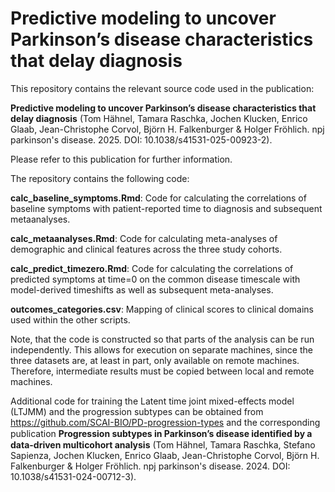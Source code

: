 # Predictive modeling to uncover Parkinson’s disease characteristics that delay diagnosis

This repository contains the relevant source code used in the publication:

**Predictive modeling to uncover Parkinson’s disease characteristics that delay diagnosis** (Tom Hähnel, Tamara Raschka, Jochen Klucken, Enrico Glaab, Jean-Christophe Corvol, Björn H. Falkenburger & Holger Fröhlich. npj parkinson's disease. 2025. DOI: 10.1038/s41531-025-00923-2).

Please refer to this publication for further information.

The repository contains the following code:

**calc_baseline_symptoms.Rmd**: Code for calculating the correlations of baseline symptoms with patient-reported time to diagnosis and subsequent metaanalyses.

**calc_metaanalyses.Rmd**: Code for calculating meta-analyses of demographic and clinical features across the three study cohorts.

**calc_predict_timezero.Rmd**: Code for calculating the correlations of predicted symptoms at time=0 on the common disease timescale with model-derived timeshifts as well as subsequent meta-analyses.

**outcomes_categories.csv**: Mapping of clinical scores to clinical domains used within the other scripts.

Note, that the code is constructed so that parts of the analysis can be run independently. This allows for execution on separate machines, since the three datasets are, at least in part, only available on remote machines. Therefore, intermediate results must be copied between local and remote machines.

Additional code for training the Latent time joint mixed-effects model (LTJMM) and the progression subtypes can be obtained from https://github.com/SCAI-BIO/PD-progression-types and the corresponding publication **Progression subtypes in Parkinson’s disease identiﬁed by a data-driven multicohort analysis** (Tom Hähnel, Tamara Raschka, Stefano Sapienza, Jochen Klucken, Enrico Glaab, Jean-Christophe Corvol, Björn H. Falkenburger & Holger Fröhlich. npj parkinson's disease. 2024. DOI: 10.1038/s41531-024-00712-3).
